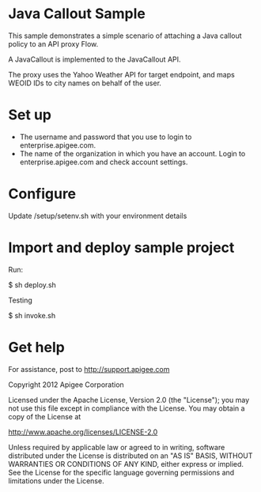 # Java Callout SampleThis sample demonstrates a simple scenario of attaching a Java callout policy to an API proxy Flow. A JavaCallout is implemented to the JavaCallout API.The proxy uses the Yahoo Weather API for target endpoint, and maps WEOID IDs to city names on behalf of the user.# Set up* The username and password that you use to login to enterprise.apigee.com.* The name of the organization in which you have an account. Login to   enterprise.apigee.com and check account settings.# Configure Update /setup/setenv.sh with your environment details# Import and deploy sample projectRun:$ sh deploy.shTesting$ sh invoke.sh# Get helpFor assistance, post to http://support.apigee.comCopyright 2012 Apigee CorporationLicensed under the Apache License, Version 2.0 (the "License"); you may not usethis file except in compliance with the License. You may obtain a copyof the License athttp://www.apache.org/licenses/LICENSE-2.0Unless required by applicable law or agreed to in writing, softwaredistributed under the License is distributed on an "AS IS" BASIS,WITHOUT WARRANTIES OR CONDITIONS OF ANY KIND, either express or implied.See the License for the specific language governing permissions andlimitations under the License.